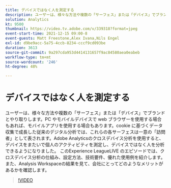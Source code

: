 ```yaml
---
title: デバイスではなく人を測定する
description: ユーザーは、様々な方法や複数の「サーフェス」または「デバイス」でブランドとやり取りします。PC やモバイルデバイスで web ブラウザーを使用する場合もあれば、モバイルアプリを使用する場合もあります。cookie に基づくデータ収集で成長した従来のデジタル分析では、これらの各サーフェスは一意の「訪問者」として表されます。Adobe Analyticsのクロスデバイス分析を使用すると、デバイスをまたいで個人のアクティビティを測定し、デバイスではなく人を分析できるようになりました。 このExperience LeagueLIVE のエピソードでは、クロスデバイス分析の仕組み、設定方法、技術要件、優れた使用例を紹介します。 また、Analysis Workspaceの結果を見て、会社にとってどのようなメリットがあるかを確認します。
solution: Analytics
kt: 9500
thumbnail: https://video.tv.adobe.com/v/339318?format=jpeg
event-start-time: 2021-12-15 09:00-8
event-guests: Matt Freestone,Alex Ivana,Nils Engel
exl-id: d9be9acc-5a75-4ccb-8234-cccf9cd093be
duration: 3613
source-git-commit: 9a297cda953d4414131657f9ac84580aea0eabeb
workflow-type: tm+mt
source-wordcount: '246'
ht-degree: 48%

---
```


# デバイスではなく人を測定する

ユーザーは、様々な方法や複数の「サーフェス」または「デバイス」でブランドとやり取りします。PC やモバイルデバイスで web ブラウザーを使用する場合もあれば、モバイルアプリを使用する場合もあります。cookie に基づくデータ収集で成長した従来のデジタル分析では、これらの各サーフェスは一意の「訪問者」として表されます。Adobe Analyticsのクロスデバイス分析を使用すると、デバイスをまたいで個人のアクティビティを測定し、デバイスではなく人を分析できるようになりました。 このExperience LeagueLIVE のエピソードでは、クロスデバイス分析の仕組み、設定方法、技術要件、優れた使用例を紹介します。 また、Analysis Workspaceの結果を見て、会社にとってどのようなメリットがあるかを確認します。


>[!VIDEO](https://video.tv.adobe.com/v/339318/?quality=12&learn=on)
